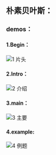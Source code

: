 ## 朴素贝叶斯：
### demos：
#### 1.Begin：
![1 片头](https://github.com/user-attachments/assets/d1dcb429-93ad-4770-b2f9-5bdacf85b389)
#### 2.Intro：
![2 介绍](https://github.com/user-attachments/assets/809a88d4-9619-47ef-b801-729c14dd8a9d)
#### 3.main：
![3 主要](https://github.com/user-attachments/assets/51bb5923-82f8-4561-899e-b46cd63bba23)
#### 4.example:
![4 例题](https://github.com/user-attachments/assets/c8b77243-ee8c-4d50-b1a6-12f9a9ecc8f7)
